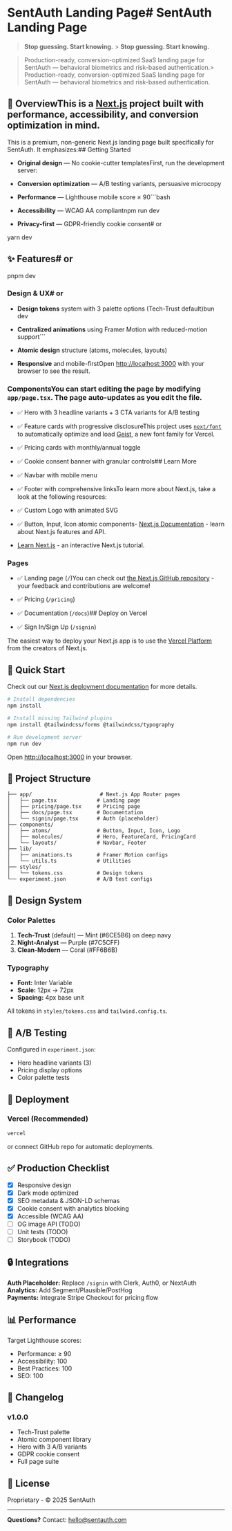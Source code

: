 # SentAuth Landing Page# SentAuth Landing Page



> **Stop guessing. Start knowing.**  > **Stop guessing. Start knowing.**  

> Production-ready, conversion-optimized SaaS landing page for SentAuth — behavioral biometrics and risk-based authentication.> Production-ready, conversion-optimized SaaS landing page for SentAuth — behavioral biometrics and risk-based authentication.



## 🎯 OverviewThis is a [Next.js](https://nextjs.org) project built with performance, accessibility, and conversion optimization in mind.



This is a premium, non-generic Next.js landing page built specifically for SentAuth. It emphasizes:## Getting Started



- **Original design** — No cookie-cutter templatesFirst, run the development server:

- **Conversion optimization** — A/B testing variants, persuasive microcopy

- **Performance** — Lighthouse mobile score ≥ 90```bash

- **Accessibility** — WCAG AA compliantnpm run dev

- **Privacy-first** — GDPR-friendly cookie consent# or

yarn dev

## ✨ Features# or

pnpm dev

### Design & UX# or

- **Design tokens** system with 3 palette options (Tech-Trust default)bun dev

- **Centralized animations** using Framer Motion with reduced-motion support```

- **Atomic design** structure (atoms, molecules, layouts)

- **Responsive** and mobile-firstOpen [http://localhost:3000](http://localhost:3000) with your browser to see the result.



### ComponentsYou can start editing the page by modifying `app/page.tsx`. The page auto-updates as you edit the file.

- ✅ Hero with 3 headline variants + 3 CTA variants for A/B testing

- ✅ Feature cards with progressive disclosureThis project uses [`next/font`](https://nextjs.org/docs/app/building-your-application/optimizing/fonts) to automatically optimize and load [Geist](https://vercel.com/font), a new font family for Vercel.

- ✅ Pricing cards with monthly/annual toggle

- ✅ Cookie consent banner with granular controls## Learn More

- ✅ Navbar with mobile menu

- ✅ Footer with comprehensive linksTo learn more about Next.js, take a look at the following resources:

- ✅ Custom Logo with animated SVG

- ✅ Button, Input, Icon atomic components- [Next.js Documentation](https://nextjs.org/docs) - learn about Next.js features and API.

- [Learn Next.js](https://nextjs.org/learn) - an interactive Next.js tutorial.

### Pages

- ✅ Landing page (`/`)You can check out [the Next.js GitHub repository](https://github.com/vercel/next.js) - your feedback and contributions are welcome!

- ✅ Pricing (`/pricing`)

- ✅ Documentation (`/docs`)## Deploy on Vercel

- ✅ Sign In/Sign Up (`/signin`)

The easiest way to deploy your Next.js app is to use the [Vercel Platform](https://vercel.com/new?utm_medium=default-template&filter=next.js&utm_source=create-next-app&utm_campaign=create-next-app-readme) from the creators of Next.js.

## 🚀 Quick Start

Check out our [Next.js deployment documentation](https://nextjs.org/docs/app/building-your-application/deploying) for more details.

```bash
# Install dependencies
npm install

# Install missing Tailwind plugins
npm install @tailwindcss/forms @tailwindcss/typography

# Run development server
npm run dev
```

Open [http://localhost:3000](http://localhost:3000) in your browser.

## 📁 Project Structure

```
├── app/                      # Next.js App Router pages
│   ├── page.tsx             # Landing page
│   ├── pricing/page.tsx     # Pricing page
│   ├── docs/page.tsx        # Documentation
│   └── signin/page.tsx      # Auth (placeholder)
├── components/
│   ├── atoms/               # Button, Input, Icon, Logo
│   ├── molecules/           # Hero, FeatureCard, PricingCard
│   └── layouts/             # Navbar, Footer
├── lib/
│   ├── animations.ts        # Framer Motion configs
│   └── utils.ts             # Utilities
├── styles/
│   └── tokens.css           # Design tokens
└── experiment.json          # A/B test configs
```

## 🎨 Design System

### Color Palettes

1. **Tech-Trust** (default) — Mint (#6CE5B6) on deep navy
2. **Night-Analyst** — Purple (#7C5CFF)
3. **Clean-Modern** — Coral (#FF6B6B)

### Typography
- **Font:** Inter Variable
- **Scale:** 12px → 72px
- **Spacing:** 4px base unit

All tokens in `styles/tokens.css` and `tailwind.config.ts`.

## 🧪 A/B Testing

Configured in `experiment.json`:
- Hero headline variants (3)
- Pricing display options
- Color palette tests

## 🚢 Deployment

### Vercel (Recommended)

```bash
vercel
```

or connect GitHub repo for automatic deployments.

## ✅ Production Checklist

- [x] Responsive design
- [x] Dark mode optimized
- [x] SEO metadata & JSON-LD schemas
- [x] Cookie consent with analytics blocking
- [x] Accessible (WCAG AA)
- [ ] OG image API (TODO)
- [ ] Unit tests (TODO)
- [ ] Storybook (TODO)

## 🔒 Integrations

**Auth Placeholder:** Replace `/signin` with Clerk, Auth0, or NextAuth  
**Analytics:** Add Segment/Plausible/PostHog  
**Payments:** Integrate Stripe Checkout for pricing flow

## 📊 Performance

Target Lighthouse scores:
- Performance: ≥ 90
- Accessibility: 100
- Best Practices: 100
- SEO: 100

## 📝 Changelog

### v1.0.0
- Tech-Trust palette
- Atomic component library
- Hero with 3 A/B variants
- GDPR cookie consent
- Full page suite

## 📄 License

Proprietary - © 2025 SentAuth

---

**Questions?** Contact: hello@sentauth.com
